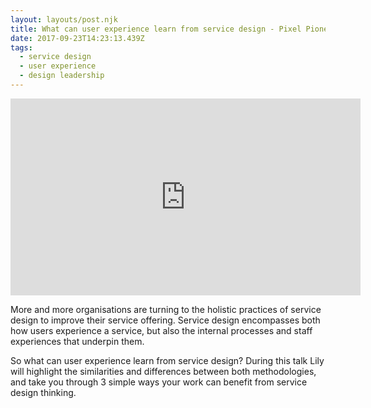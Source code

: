 ```yaml
---
layout: layouts/post.njk
title: What can user experience learn from service design - Pixel Pioneers 2017
date: 2017-09-23T14:23:13.439Z
tags:
  - service design
  - user experience
  - design leadership
---
```

<iframe width="560" height="315" src="https://www.youtube.com/embed/7CdtDN1J0ok" frameborder="0" allow="accelerometer; autoplay; encrypted-media; gyroscope; picture-in-picture" allowfullscreen></iframe>

More and more organisations are turning to the holistic practices of service design to improve their service offering. Service design encompasses both how users experience a service, but also the internal processes and staff experiences that underpin them.

So what can user experience learn from service design? During this talk Lily will highlight the similarities and differences between both methodologies, and take you through 3 simple ways your work can benefit from service design thinking.
